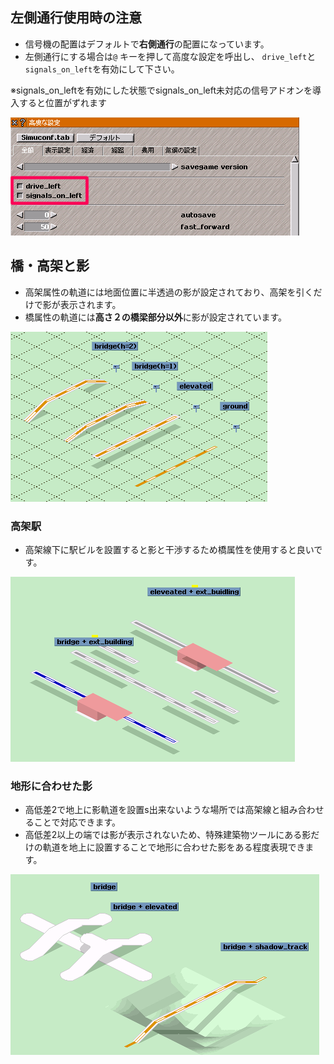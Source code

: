 ## 左側通行使用時の注意
- 信号機の配置はデフォルトで**右側通行**の配置になっています。
- 左側通行にする場合は`@` キーを押して高度な設定を呼出し、 `drive_left`と`signals_on_left`を有効にして下さい。

※signals_on_leftを有効にした状態でsignals_on_left未対応の信号アドオンを導入すると位置がずれます

![drive_left](./drive_left.png)

## 橋・高架と影

- 高架属性の軌道には地面位置に半透過の影が設定されており、高架を引くだけで影が表示されます。
- 橋属性の軌道には**高さ２の橋梁部分以外**に影が設定されています。

![drive_left](./shadow_usage_1.png)

### 高架駅
- 高架線下に駅ビルを設置すると影と干渉するため橋属性を使用すると良いです。

![drive_left](./shadow_usage_2.png)

### 地形に合わせた影
- 高低差2で地上に影軌道を設置s出来ないような場所では高架線と組み合わせることで対応できます。
- 高低差2以上の端では影が表示されないため、特殊建築物ツールにある影だけの軌道を地上に設置することで地形に合わせた影をある程度表現できます。

![drive_left](./shadow_usage_3.png)


